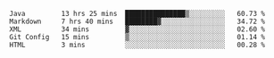 <!--START_SECTION:waka-->
```text
Java         13 hrs 25 mins  ███████████████▒░░░░░░░░░   60.73 % 
Markdown     7 hrs 40 mins   ████████▓░░░░░░░░░░░░░░░░   34.72 % 
XML          34 mins         ▓░░░░░░░░░░░░░░░░░░░░░░░░   02.60 % 
Git Config   15 mins         ▒░░░░░░░░░░░░░░░░░░░░░░░░   01.14 % 
HTML         3 mins          ░░░░░░░░░░░░░░░░░░░░░░░░░   00.28 % 
```
<!--END_SECTION:waka-->
